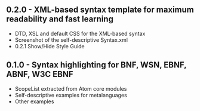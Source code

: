 ## 0.2.0 - XML-based syntax template for maximum readability and fast learning
  * DTD, XSL and default CSS for the XML-based syntax
  * Screenshot of the self-descriptive Syntax.xml
  * 0.2.1 Show/Hide Style Guide

## 0.1.0 - Syntax highlighting for BNF, WSN, EBNF, ABNF, W3C EBNF
  * ScopeList extracted from Atom core modules
  * Self-descriptive examples for metalanguages
  * Other examples
